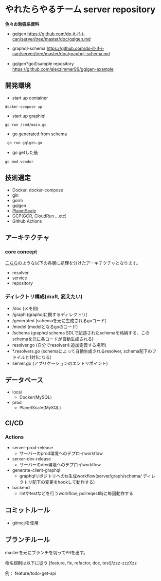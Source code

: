 # やれたらやるチーム server repository
**色々お勉強系資料**
- gqlgen
https://github.com/do-it-if-i-can/server/tree/master/doc/gqlgen.md

- graphql-schema
https://github.com/do-it-if-i-can/server/tree/master/doc/graphql-schema.md

- gqlgen*goのsample repository
https://github.com/alexzimmer96/gqlgen-example

## 開発環境

- start up container 

```
docker-compose up
```

- start up graphiql

```
go run /cmd/main.go
```

- go generated from schema

```
 go run gqlgen.go
```

- go getした後

```
go mod vendor
```

## 技術選定

- Docker, docker-compose
- gin 
- gorm 
- gqlgen 
- [PlanetScale](https://planetscale.com/)
- GCP(GCR, CloudRun ...etc)
- Github Actions
## アーキテクチャ

### core concept

[こちら](https://github.com/alexzimmer96/gqlgen-example/blob/master/graphql-example-architecture.png)のような以下の各層に処理を分けたアーキテクチャとなります。
- resolver
- service
- repository

### ディレクトリ構成(draft, 変えたい)
- /doc (メモ用)
- /graph (graphqlに関するディレクトリ)
 - /generated (schemaを元に生成されるgoコード)
 - /model (modelとなるgoのコード)
 - /schema (graphql schema SDLで記述されたschemaを格納する、このschemaを元に各コードが自動生成される)
 - resolver.go (自分でresolverを追加定義する場所)
 - *.resolvers.go (schemaによって自動生成されるresolver, schema配下のファイルと1対1になる)
- server.go (アプリケーションのエントリポイント)
## データベース

- local
  - Docker(MySQL)
- prod
  - PlanetScale(MySQL)

## CI/CD
### Actions
- server-prod-release
  - サーバーのprod環境へのデプロイworkflow
- server-dev-release
  - サーバーのdev環境へのデプロイworkflow
- generate-client-graphql
  - graphqlリポジトリへのts生成workflow(server/graph/schema/ ディレクトリ配下の変更をhookして動作する)
- backend
  - lintやtestなどを行うworkflow, pullreqest時に毎回動作する

## コミットルール

- gitmojiを使用

## ブランチルール
masterを元にブランチを切ってPRを出す。

命名規則は以下に従う
[feature, fix, refactor, doc, test]/zzz-zzzXzz

例： feature/todo-get-api